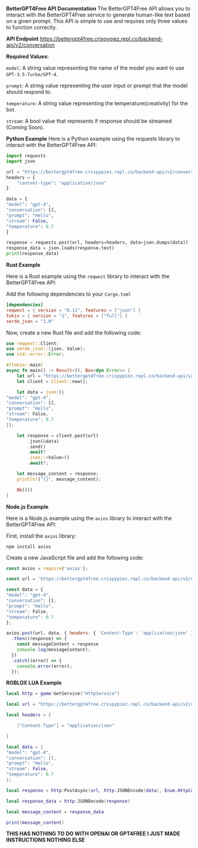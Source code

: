 **BetterGPT4Free API Documentation**
The BetterGPT4Free API allows you to interact with the BetterGPT4Free service to generate human-like text based on a given prompt. This API is simple to use and requires only three values to function correctly.

**API Endpoint**
https://bettergpt4free.crispypiez.repl.co/backend-api/v2/conversation

**Required Values:**

`model`: A string value representing the name of the model you want to use `GPT-3.5-Turbo/GPT-4`.

`prompt`: A string value representing the user input or prompt that the model should respond to.

`temperature`: A string value representing the temperature(creativity) for the bot.

`stream`: A bool value that represents if response should be streamed (Coming Soon).


**Python Example**
Here is a Python example using the requests library to interact with the BetterGPT4Free API:

```python
import requests
import json

url = "https://bettergpt4free.crispypiez.repl.co/backend-api/v2/conversation"
headers = {
    "content-type": "application/json"
}

data = {
"model": "gpt-4",
"conversation": [],
"prompt": "Hello",
"stream": False,
"temperature": 0.7
}

response = requests.post(url, headers=headers, data=json.dumps(data))
response_data = json.loads(response.text)
print(response_data)
```
**Rust Example**

Here is a Rust example using the `reqwest` library to interact with the BetterGPT4Free API:

Add the following dependencies to your `Cargo.toml`
```toml
[dependencies]
reqwest = { version = "0.11", features = ["json"] }
tokio = { version = "1", features = ["full"] }
serde_json = "1.0"
```
Now, create a new Rust file and add the following code:
```rust
use reqwest::Client;
use serde_json::{json, Value};
use std::error::Error;

#[tokio::main]
async fn main() -> Result<(), Box<dyn Error>> {
    let url = "https://bettergpt4free.crispypiez.repl.co/backend-api/v2/conversation";
    let client = Client::new();

    let data = json!({
"model": "gpt-4",
"conversation": [],
"prompt": "Hello",
"stream": False,
"temperature": 0.7
});

    let response = client.post(url)
        .json(&data)
        .send()
        .await?
        .json::<Value>()
        .await?;

    let message_content = response;
    println!("{}", message_content);

    Ok(())
}
```

**Node.js Example**

Here is a Node.js example using the `axios` library to interact with the BetterGPT4Free API:

First, install the `axios` library:

`npm install axios`


Create a new JavaScript file and add the following code:
```javascript
const axios = require('axios');

const url = 'https://bettergpt4free.crispypiez.repl.co/backend-api/v2/conversation';

const data = {
"model": "gpt-4",
"conversation": [],
"prompt": "Hello",
"stream": False,
"temperature": 0.7
};

axios.post(url, data, { headers: { 'Content-Type': 'application/json' } })
  .then((response) => {
    const messageContent = response
    console.log(messageContent);
  })
  .catch((error) => {
    console.error(error);
  });
```

**ROBLOX LUA Example**
```lua
local http = game:GetService("HttpService")

local url = "https://bettergpt4free.crispypiez.repl.co/backend-api/v2/conversation"

local headers = {

    ["Content-Type"] = "application/json"

}

local data = {
"model": "gpt-4",
"conversation": [],
"prompt": "Hello",
"stream": False,
"temperature": 0.7
};

local response = http:PostAsync(url, http:JSONEncode(data), Enum.HttpContentType.ApplicationJson, false, headers)

local response_data = http:JSONDecode(response)

local message_content = response_data

print(message_content)


```
**THIS HAS NOTHING TO DO WITH OPENAI OR GPT4FREE I JUST MADE INSTRUCTIONS NOTHING ELSE**
